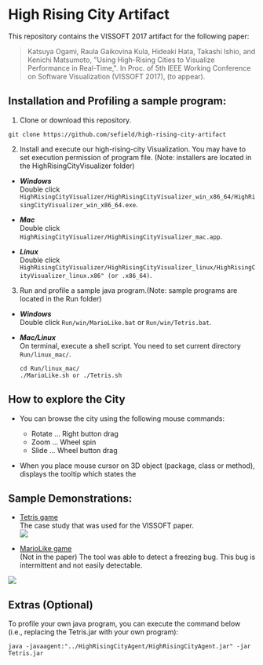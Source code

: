 # High Rising City Artifact
This repository contains the VISSOFT 2017 artifact for the following paper:

>Katsuya Ogami, Raula Gaikovina Kula, Hideaki Hata, Takashi Ishio, and Kenichi Matsumoto, "Using High-Rising Cities to Visualize Performance in Real-Time,". In Proc. of 5th IEEE Working Conference on Software Visualization (VISSOFT 2017), (to appear).

## Installation and Profiling a sample program:

1. Clone or download this repository.

`git clone https://github.com/sefield/high-rising-city-artifact`

2. Install and execute our high-rising-city Visualization. You may have to set execution permission of program file. (Note: installers are located in the HighRisingCityVisualizer folder)

  * ***Windows***  
    Double click `HighRisingCityVisualizer/HighRisingCityVisualizer_win_x86_64/HighRisingCityVisualizer_win_x86_64.exe`.

  * ***Mac***  
    Double click `HighRisingCityVisualizer/HighRisingCityVisualizer_mac.app`.

  * ***Linux***  
    Double click `HighRisingCityVisualizer/HighRisingCityVisualizer_linux/HighRisingCityVisualizer_linux.x86" (or .x86_64)`.

3. Run and profile a sample java program.(Note: sample programs are located in the Run folder)

  * ***Windows***   
    Double click `Run/win/MarioLike.bat` or `Run/win/Tetris.bat`.

  * ***Mac/Linux***   
    On terminal, execute a shell script. You need to set current directory `Run/linux_mac/`.
    ```
    cd Run/linux_mac/
    ./MarioLike.sh or ./Tetris.sh
    ```

## How to explore the City

* You can browse the city using the following mouse commands:
  * Rotate ... Right button drag
  * Zoom ... Wheel spin
  * Slide ... Wheel button drag

* When you place mouse cursor on 3D object (package, class or method), displays the tooltip which states the

## Sample Demonstrations:

* [Tetris game](https://github.com/exal99/Tetris)  
  The case study that was used for the VISSOFT paper.  
[![](http://img.youtube.com/vi/eleVo19Hp4k/0.jpg)](https://www.youtube.com/watch?v=eleVo19Hp4k)

* [MarioLike game](https://github.com/aidiary/javagame)  
(Not in the paper) The tool was able to detect a freezing bug. This bug is intermittent and not easily detectable.

[![](http://img.youtube.com/vi/_2GOglYqN8g/0.jpg)](https://www.youtube.com/watch?v=_2GOglYqN8g)

## Extras (Optional)

To profile your own java program, you can execute the command below (i.e., replacing the Tetris.jar with your own program):

`java -javaagent:"../HighRisingCityAgent/HighRisingCityAgent.jar" -jar Tetris.jar`

